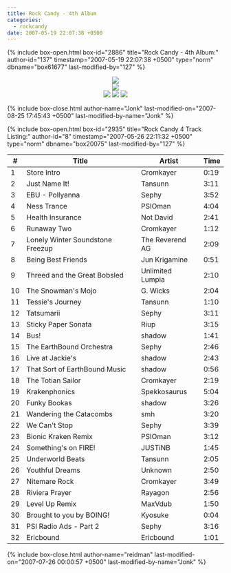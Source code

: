 ```yaml
---
title: Rock Candy - 4th Album
categories:
  - rockcandy
date: 2007-05-19 22:07:38 +0500
---
```

{% include box-open.html box-id="2886" title="Rock Candy - 4th Album:" author-id="137" timestamp="2007-05-19 22:07:38 +0500" type="norm" dbname="box61677" last-modified-by="127" %}
<center><img src="http://jonk.fobby.net/smn/rockcandy/sitesection/banners/rc_banner_album_4.png" /></center><center><img src="http://jonk.fobby.net/smn/rockcandy/sitesection/banners/rc_album_separator.png" /></center><center><a href="http://jonk.fobby.net/smn/rockcandy/release/rc4.1.zip"><img src="http://jonk.fobby.net/smn/rockcandy/sitesection/banners/rc_album_part1.png" border="0" /></a> <a href="http://jonk.fobby.net/smn/rockcandy/release/rc4.2.zip"><img src="http://jonk.fobby.net/smn/rockcandy/sitesection/banners/rc_album_part2.png" border="0" /></a> <a href="http://jonk.fobby.net/smn/rockcandy/release/rc4.3.zip"><img src="http://jonk.fobby.net/smn/rockcandy/sitesection/banners/rc_album_part3.png" border="0" /></a></center>

{% include box-close.html author-name="Jonk" last-modified-on="2007-08-25 17:45:43 +0500" last-modified-by-name="Jonk" %}

{% include box-open.html box-id="2935" title="Rock Candy 4 Track Listing:" author-id="8" timestamp="2007-05-26 22:11:32 +0500" type="norm" dbname="box20075" last-modified-by="127" %}
<table class="album" cellspacing="0">
	<thead>
		<tr>
			<th class="track">#</th>
			<th class="tracktitle">Title</th>
			<th class="artist">Artist</th>
			<th class="time">Time</th>
		</tr>
	</thead>
	<tbody>
		<tr>
			<td class="track">1</td>
			<td class="tracktitle">Store Intro</td>
			<td class="artist">Cromkayer</td>
			<td class="time">0:19</td>
		</tr>
		<tr>
			<td class="track">2</td>
			<td class="tracktitle">Just Name It!</td>
			<td class="artist">Tansunn</td>
			<td class="time">3:11</td>
		</tr>
		<tr>
			<td class="track">3</td>
			<td class="tracktitle">EBU - Pollyanna</td>
			<td class="artist">Sephy</td>
			<td class="time">3:52</td>
		</tr>
		<tr>
			<td class="track">4</td>
			<td class="tracktitle">Ness Trance</td>
			<td class="artist">PSIOman</td>
			<td class="time">4:04</td>
		</tr>
		<tr>
			<td class="track">5</td>
			<td class="tracktitle">Health Insurance</td>
			<td class="artist">Not David</td>
			<td class="time">2:41</td>
		</tr>
		<tr>
			<td class="track">6</td>
			<td class="tracktitle">Runaway Two</td>
			<td class="artist">Cromkayer</td>
			<td class="time">1:12</td>
		</tr>
		<tr>
			<td class="track">7</td>
			<td class="tracktitle">Lonely Winter Soundstone Freezup</td>
			<td class="artist">The Reverend AG</td>
			<td class="time">2:09</td>
		</tr>
		<tr>
			<td class="track">8</td>
			<td class="tracktitle">Being Best Friends</td>
			<td class="artist">Jun Krigamine</td>
			<td class="time">0:51</td>
		</tr>
		<tr>
			<td class="track">9</td>
			<td class="tracktitle">Threed and the Great Bobsled</td>
			<td class="artist">Unlimited Lumpia</td>
			<td class="time">2:10</td>
		</tr>
		<tr>
			<td class="track">10</td>
			<td class="tracktitle">The Snowman's Mojo</td>
			<td class="artist">G. Wicks</td>
			<td class="time">2:04</td>
		</tr>
		<tr>
			<td class="track">11</td>
			<td class="tracktitle">Tessie's Journey</td>
			<td class="artist">Tansunn</td>
			<td class="time">1:10</td>
		</tr>
		<tr class="division">
			<td class="track">12</td>
			<td class="tracktitle">Tatsumarii</td>
			<td class="artist">Sephy</td>
			<td class="time">3:11</td>
		</tr>
		<tr>
			<td class="track">13</td>
			<td class="tracktitle">Sticky Paper Sonata</td>
			<td class="artist">Riup</td>
			<td class="time">3:15</td>
		</tr>
		<tr>
			<td class="track">14</td>
			<td class="tracktitle">Bus!</td>
			<td class="artist">shadow</td>
			<td class="time">1:41</td>
		</tr>
		<tr>
			<td class="track">15</td>
			<td class="tracktitle">The EarthBound Orchestra</td>
			<td class="artist">Sephy</td>
			<td class="time">2:46</td>
		</tr>
		<tr>
			<td class="track">16</td>
			<td class="tracktitle">Live at Jackie's</td>
			<td class="artist">shadow</td>
			<td class="time">2:43</td>
		</tr>
		<tr>
			<td class="track">17</td>
			<td class="tracktitle">That Sort of EarthBound Music</td>
			<td class="artist">shadow</td>
			<td class="time">0:56</td>
		</tr>
		<tr>
			<td class="track">18</td>
			<td class="tracktitle">The Totian Sailor</td>
			<td class="artist">Cromkayer</td>
			<td class="time">2:19</td>
		</tr>
		<tr>
			<td class="track">19</td>
			<td class="tracktitle">Krakenphonics</td>
			<td class="artist">Spekkosaurus</td>
			<td class="time">5:04</td>
		</tr>
		<tr>
			<td class="track">20</td>
			<td class="tracktitle">Funky Bookas</td>
			<td class="artist">shadow</td>
			<td class="time">3:26</td>
		</tr>
		<tr>
			<td class="track">21</td>
			<td class="tracktitle">Wandering the Catacombs</td>
			<td class="artist">smh</td>
			<td class="time">3:20</td>
		</tr>
		<tr>
			<td class="track">22</td>
			<td class="tracktitle">We Can't Stop</td>
			<td class="artist">Sephy</td>
			<td class="time">3:39</td>
		</tr>
		<tr class="division">
			<td class="track">23</td>
			<td class="tracktitle">Bionic Kraken Remix</td>
			<td class="artist">PSIOman</td>
			<td class="time">3:12</td>
		</tr>
		<tr>
			<td class="track">24</td>
			<td class="tracktitle">Something's on FIRE!</td>
			<td class="artist">JUSTiNB</td>
			<td class="time">1:45</td>
		</tr>
		<tr>
			<td class="track">25</td>
			<td class="tracktitle">Underworld Beats</td>
			<td class="artist">Tansunn</td>
			<td class="time">2:05</td>
		</tr>
		<tr>
			<td class="track">26</td>
			<td class="tracktitle">Youthful Dreams</td>
			<td class="artist">Unknown</td>
			<td class="time">2:50</td>
		</tr>
		<tr>
			<td class="track">27</td>
			<td class="tracktitle">Nitemare Rock</td>
			<td class="artist">Cromkayer</td>
			<td class="time">3:49</td>
		</tr>
		<tr>
			<td class="track">28</td>
			<td class="tracktitle">Riviera Prayer</td>
			<td class="artist">Rayagon</td>
			<td class="time">2:56</td>
		</tr>
		<tr>
			<td class="track">29</td>
			<td class="tracktitle">Level Up Remix</td>
			<td class="artist">MaxVdub</td>
			<td class="time">1:50</td>
		</tr>
		<tr>
			<td class="track">30</td>
			<td class="tracktitle">Brought to you by BOING!</td>
			<td class="artist">Kyosuke</td>
			<td class="time">0:04</td>
		</tr>
		<tr>
			<td class="track">31</td>
			<td class="tracktitle">PSI Radio Ads - Part 2</td>
			<td class="artist">Sephy</td>
			<td class="time">3:16</td>
		</tr>
		<tr>
			<td class="track">32</td>
			<td class="tracktitle">Ericbound</td>
			<td class="artist">Ericbound</td>
			<td class="time">1:01</td>
		</tr>
	</tbody>
</table>
{% include box-close.html author-name="reidman" last-modified-on="2007-07-26 00:00:57 +0500" last-modified-by-name="Jonk" %}
